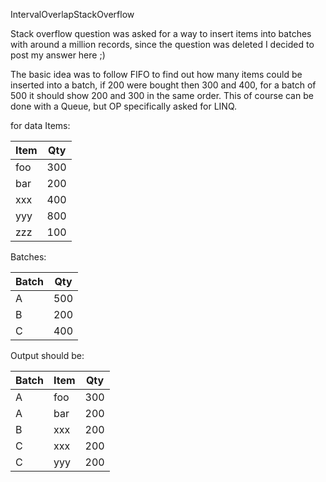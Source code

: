 IntervalOverlapStackOverflow

Stack overflow question was asked for a way to insert items into batches with around a million records, since the question was deleted I decided to post my answer here ;)


The basic idea was to follow FIFO to find out how many items could be inserted into a batch, if 200 were bought then 300 and 400, for a batch of 500 it should show 200 and 300 in the same order. This of course can be done with a Queue, but OP specifically asked for LINQ.

for data
Items:

Item | Qty
---- | ---
foo  | 300
bar  | 200
xxx  | 400
yyy  | 800
zzz  | 100

Batches:

Batch | Qty
----- | ---
A     | 500
B     | 200
C     | 400

Output should be:

Batch | Item | Qty
----- | ---- | ---
A     | foo  | 300
A     | bar  | 200
B     | xxx  | 200
C     | xxx  | 200
C     | yyy  | 200
